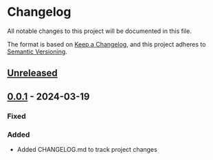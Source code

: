 # Changelog

All notable changes to this project will be documented in this file.

The format is based on [Keep a Changelog](https://keepachangelog.com/en/1.1.0/),
and this project adheres to [Semantic Versioning](https://semver.org/spec/v2.0.0.html).

## [Unreleased]

## [0.0.1] - 2024-03-19

### Fixed

### Added

- Added CHANGELOG.md to track project changes

[Unreleased]: https://github.com/wakeuplabs-io/optimism-making-impact/compare/v0.0.1...develop
[0.0.1]: https://github.com/wakeuplabs-io/optimism-making-impact/releases/tag/v0.0.1
